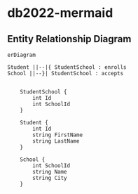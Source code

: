 # db2022-mermaid

## Entity Relationship Diagram

```mermaid
erDiagram
        
Student ||--|{ StudentSchool : enrolls
School ||--}| StudentSchool : accepts


    StudentSchool {
        int Id
        int SchoolId
    }
    
    Student {
        int Id
        string FirstName
        string LastName
    }
    
    School {
        int SchoolId
        string Name
        string City
    }
    
```
